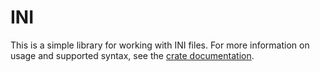 # INI

This is a simple library for working with INI files. For more information on
usage and supported syntax, see the [crate documentation](/src/lib.rs).
